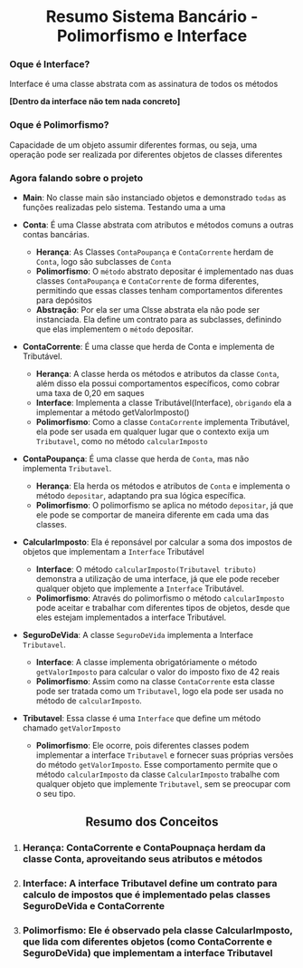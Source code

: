 <h1 align="center">Resumo Sistema Bancário - Polimorfismo e Interface</h1>

<h3>Oque é Interface?</h3>
Interface é uma classe abstrata com as assinatura de todos os métodos <br/>

**[Dentro da interface não tem nada concreto]**

<h3>Oque é Polimorfismo?</h3>
Capacidade de um objeto assumir diferentes formas, ou seja, uma operação pode ser realizada por diferentes objetos de classes diferentes

**<h3>Agora falando sobre o projeto</h3>**

- **Main**: No classe main são instanciado objetos e demonstrado `todas` as funções realizadas pelo sistema. Testando uma a uma
 
- **Conta**: É uma Classe abstrata com atributos e métodos comuns a outras contas bancárias.
  - **Herança**: As Classes `ContaPoupança` e `ContaCorrente` herdam de `Conta`, logo são subclasses de `Conta`
  - **Polimorfismo**: O `método` abstrato depositar é implementado nas duas classes `ContaPoupança` e `ContaCorrente` de forma diferentes, permitindo que essas classes tenham comportamentos diferentes para depósitos
  - **Abstração**: Por ela ser uma Clsse abstrata ela não pode ser instanciada. Ela define um contrato para as subclasses, definindo que elas implementem o `método`  depositar.

- **ContaCorrente**: É uma classe que herda de Conta e implementa de Tributável.
  - **Herança**: A classe herda os métodos e atributos da classe `Conta`, além disso ela possui comportamentos específicos, como cobrar uma taxa de 0,20 em saques
  - **Interface**: Implementa a classe Tributável(Interface), `obrigando` ela a implementar a método getValorImposto()
  - **Polimorfismo**: Como a classe `ContaCorrente` implementa Tributável, ela pode ser usada em qualquer lugar que o contexto exija um `Tributavel`, como no método `calcularImposto` 

- **ContaPoupança**: É uma classe que herda de `Conta`, mas não implementa `Tributavel`.
  - **Herança**: Ela herda os métodos e atributos de `Conta` e implementa o método `depositar`, adaptando pra sua lógica específica.
  - **Polimorfismo**: O polimorfismo se aplica no método `depositar`, já que ele pode se comportar de maneira diferente em cada uma das classes.

- **CalcularImposto**: Ela é reponsável por calcular a soma dos impostos de objetos que implementam a `Interface` Tributável
  - **Interface**: O método `calcularImposto(Tributavel tributo)` demonstra a utilização de uma interface, já que ele pode receber qualquer objeto que implemente a `Interface` Tributável.
  - **Polimorfismo**: Através do polimorfismo o método `calcularImposto` pode aceitar e trabalhar com diferentes tipos de objetos, desde que eles estejam implementados a interface Tributável.

- **SeguroDeVida**: A classe `SeguroDeVida` implementa a Interface `Tributavel`.
  - **Interface**: A classe implementa obrigatóriamente  o método `getValorImposto` para calcular o valor do imposto fixo de 42 reais
  - **Polimorfismo**: Assim como na classe `ContaCorrente` esta classe pode ser tratada como um `Tributavel`, logo ela pode ser usada no método de `calcularImposto`.

- **Tributavel**: Essa classe é uma `Interface` que define um método chamado `getValorImposto`
  - **Polimorfismo**: Ele ocorre, pois diferentes classes podem implementar a interface `Tributavel` e fornecer suas próprias  versões do método `getValorImposto`. Esse comportamento permite que o método `calcularImposto` da classe `CalcularImposto` trabalhe com qualquer objeto que implemente `Tributavel`, sem se preocupar com o seu tipo.

<h2 align='center'>Resumo dos Conceitos</h2>

1. <h3>Herança: ContaCorrente e ContaPoupnaça herdam da classe Conta, aproveitando seus atributos e métodos</h3>

2. <h3>Interface: A interface Tributavel define um contrato para calculo de impostos que é implementado pelas classes SeguroDeVida e ContaCorrente</h3>

3. <h3>Polimorfismo: Ele é observado pela classe CalcularImposto, que lida com diferentes objetos (como ContaCorrente e SeguroDeVida) que implementam a interface Tributavel</h3>

